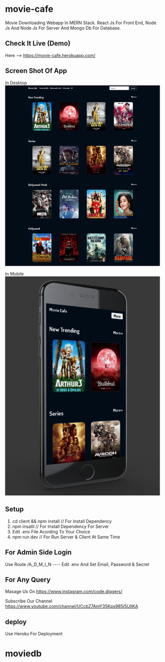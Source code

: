 # movie-cafe
Movie Downloading Webapp In MERN Stack. React Js For Front End, Node Js And Node Js For Server And Mongo Db For Database.

## Check It Live (Demo)
Here --> https://movie-cafe.herokuapp.com/

## Screen Shot Of App
In Desktop
![GitHub Logo](/img.jpg)

In Mobile
![GitHub Logo](/mobile.png)

## Setup

1) cd client && npm install  // For Install Dependency
2) npm insatll               // For Install Dependency For Server
3) Edit .env File Acording To Your Choice
4) npm run dev               // For Run Server & Client At Same Time

## For Admin Side Login

Use Route <Domain>/A_D_M_I_N ----
Edit .env And Set Email, Password & Secret

## For Any Query

Masage Us On https://www.instagram.com/code.diggers/

Subscribe Our Channel https://www.youtube.com/channel/UCcbZ7AmY35Kps985i5UIIKA

## deploy
Use Heroku For Deployment
# moviedb

